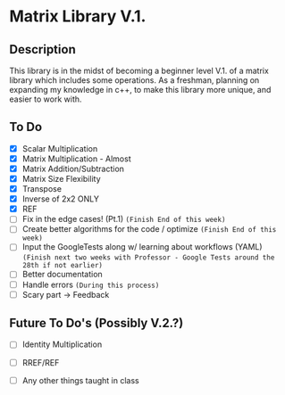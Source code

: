 # Matrix Library V.1.

## Description


This library is in the midst of becoming a beginner level V.1. of a matrix library which includes some operations. 
As a freshman, planning on expanding my knowledge in c++, to make this library more unique, and easier to work with. 

## To Do
- [x] Scalar Multiplication
- [x] Matrix Multiplication - Almost
- [x] Matrix Addition/Subtraction
- [x] Matrix Size Flexibility
- [x] Transpose
- [x] Inverse of 2x2 ONLY
- [x] REF
- [ ] Fix in the edge cases! (Pt.1) ```(Finish End of this week)```
- [ ] Create better algorithms for the code / optimize ```(Finish End of this week)```
- [ ] Input the GoogleTests along w/ learning about workflows (YAML) ```(Finish next two weeks with Professor - Google Tests around the 28th if not earlier)```
- [ ] Better documentation 
- [ ] Handle errors ```(During this process)```
- [ ] Scary part -> Feedback

## Future To Do's (Possibly V.2.?)
- [ ] Identity Multiplication
- [ ] RREF/REF
- [ ] Any other things taught in class

